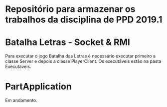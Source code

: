 # Repositório para armazenar os trabalhos da disciplina de PPD 2019.1

# Batalha Letras - Socket & RMI
Para executar o jogo Batalha das Letras é necessário executar primeiro a classe Server e depois a classe PlayerClient.
Os executáveis estão na pasta Executaveis.

# PartApplication
Em andamento.

